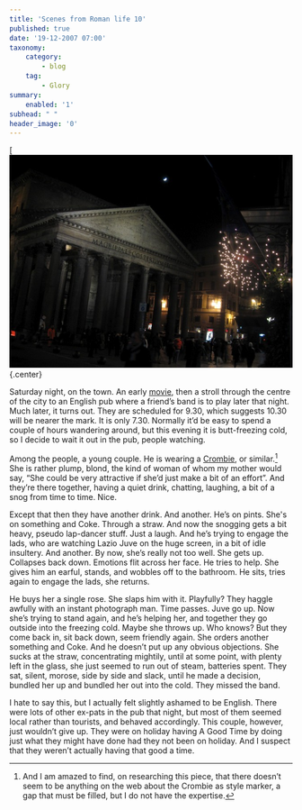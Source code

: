 ```yaml
---
title: 'Scenes from Roman life 10'
published: true
date: '19-12-2007 07:00'
taxonomy:
    category:
        - blog
    tag:
        - Glory
summary:
    enabled: '1'
subhead: " "
header_image: '0'
---
```


[![Pantheon by night](2116296356_3bd5989e3d_z.jpg){.center}

Saturday night, on the town. An early [movie](http://jeremycherfas.net/blog/a-goliath-of-a-film/), then a stroll through the centre of the city to an English pub where a friend’s band is to play later that night. Much later, it turns out. They are scheduled for 9.30, which suggests 10.30 will be nearer the mark. It is only 7.30. Normally it’d be easy to spend a couple of hours wandering around, but this evening it is butt-freezing cold, so I decide to wait it out in the pub, people watching.

Among the people, a young couple. He is wearing a [Crombie](https://www.crombie.co.uk/), or similar.[^fn1] She is rather plump, blond, the kind of woman of whom my mother would say, “She could be very attractive if she’d just make a bit of an effort”. And they’re there together, having a quiet drink, chatting, laughing, a bit of a snog from time to time. Nice.

Except that then they have another drink. And another. He’s on pints. She's on something and Coke. Through a straw. And now the snogging gets a bit heavy, pseudo lap-dancer stuff. Just a laugh. And he’s trying to engage the lads, who are watching Lazio Juve on the huge screen, in a bit of idle insultery. And another. By now, she’s really not too well. She gets up. Collapses back down. Emotions flit across her face. He tries to help. She gives him an earful, stands, and wobbles off to the bathroom. He sits, tries again to engage the lads, she returns.

He buys her a single rose. She slaps him with it. Playfully? They haggle awfully with an instant photograph man. Time passes. Juve go up. Now she’s trying to stand again, and he’s helping her, and together they go outside into the freezing cold. Maybe she throws up. Who knows? But they come back in, sit back down, seem friendly again. She orders another something and Coke. And he doesn’t put up any obvious objections. She sucks at the straw, concentrating mightily, until at some point, with plenty left in the glass, she just seemed to run out of steam, batteries spent. They sat, silent, morose, side by side and slack, until he made a decision, bundled her up and bundled her out into the cold. They missed the band.

I hate to say this, but I actually felt slightly ashamed to be English. There were lots of other ex-pats in the pub that night, but most of them seemed local rather than tourists, and behaved accordingly. This couple, however, just wouldn’t give up. They were on holiday having A Good Time by doing just what they might have done had they not been on holiday. And I suspect that they weren’t actually having that good a time.

[^fn1]: And I am amazed to find, on researching this piece, that there doesn’t seem to be anything on the web about the Crombie as style marker, a gap that must be filled, but I do not have the expertise. 
